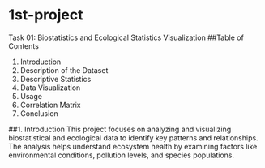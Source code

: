 # 1st-project
Task 01: Biostatistics and Ecological Statistics Visualization
##Table of Contents
1. Introduction
2. Description of the Dataset
3. Descriptive Statistics
4. Data Visualization
5. Usage
6. Correlation Matrix
7. Conclusion
   
##1. Introduction
This project focuses on analyzing and visualizing biostatistical and ecological data to identify key patterns and relationships. The analysis helps understand ecosystem health by examining factors like environmental conditions, pollution levels, and species populations.
